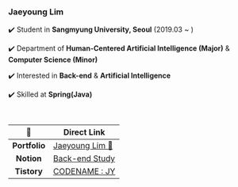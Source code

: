 ### Jaeyoung Lim

✔️ Student in **Sangmyung University, Seoul** (2019.03 ~ )

✔️ Department of **Human-Centered Artificial Intelligence (Major)** & **Computer Science (Minor)**

✔️ Interested in **Back-end** & **Artificial Intelligence**

✔️ Skilled at **Spring(Java)**

<br>

|🚀|Direct Link|
|:---:|---|
|**Portfolio**|[Jaeyoung Lim 🐻](https://jaeyoungstudio.notion.site/jaeyoungstudio/Jaeyoung-Lim-e6d66846893e423bb53757063f0de663)|
|**Notion**|[Back-end Study](https://www.notion.so/Back-end-Study-8dc8a44d930241cda4e61ffe8c8e45f9?pvs=21)|
|**Tistory**|[CODENAME : JY](https://codenamejy.tistory.com/)|
